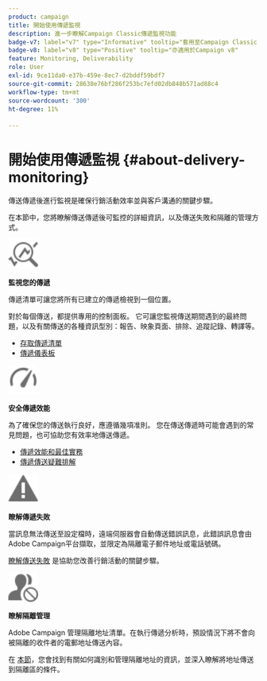 ```yaml
---
product: campaign
title: 開始使用傳遞監視
description: 進一步瞭解Campaign Classic傳遞監視功能
badge-v7: label="v7" type="Informative" tooltip="套用至Campaign Classic v7"
badge-v8: label="v8" type="Positive" tooltip="亦適用於Campaign v8"
feature: Monitoring, Deliverability
role: User
exl-id: 9ce11da0-e37b-459e-8ec7-d2bddf59bdf7
source-git-commit: 28638e76bf286f253bc7efd02db848b571ad88c4
workflow-type: tm+mt
source-wordcount: '300'
ht-degree: 11%

---
```


# 開始使用傳遞監視 {#about-delivery-monitoring}

傳送傳遞後進行監視是確保行銷活動效率並與客戶溝通的關鍵步驟。

在本節中，您將瞭解傳送傳遞後可監控的詳細資訊，以及傳送失敗和隔離的管理方式。

<img src="assets/do-not-localize/icon_monitor.svg" width="60px">

**監視您的傳遞**

傳遞清單可讓您將所有已建立的傳遞檢視到一個位置。

對於每個傳送，都提供專用的控制面板。 它可讓您監視傳送期間遇到的最終問題，以及有關傳送的各種資訊型別：報告、映象頁面、排除、追蹤記錄、轉譯等。

* [存取傳遞清單](list-of-deliveries.md)
* [傳遞儀表板](delivery-dashboard.md)

<img src="assets/do-not-localize/icon_guidelines.svg" width="60px">

**安全傳遞效能**

為了確保您的傳送執行良好，應遵循幾項准則。 您在傳送傳遞時可能會遇到的常見問題，也可協助您有效率地傳送傳遞。

* [傳遞效能和最佳實務](delivery-performances.md)
* [傳遞傳送疑難排解](delivery-troubleshooting.md)

<img src="assets/do-not-localize/icon_failure.svg" width="60px">

**瞭解傳遞失敗**

當訊息無法傳送至設定檔時，遠端伺服器會自動傳送錯誤訊息，此錯誤訊息會由Adobe Campaign平台擷取，並限定為隔離電子郵件地址或電話號碼。

[瞭解傳送失敗](understanding-delivery-failures.md) 是協助您改善行銷活動的關鍵步驟。

<img src="assets/do-not-localize/icon_quarantine.svg" width="60px">

**瞭解隔離管理**

Adobe Campaign 管理隔離地址清單。在執行傳遞分析時，預設情況下將不會向被隔離的收件者的電郵地址傳送內容。

在 [本節](understanding-quarantine-management.md)，您會找到有關如何識別和管理隔離地址的資訊，並深入瞭解將地址傳送到隔離區的條件。
